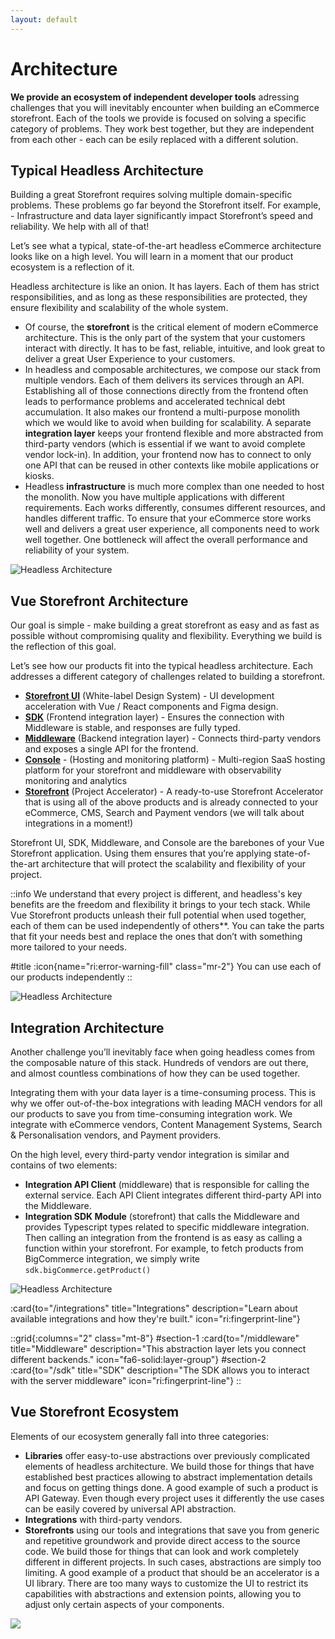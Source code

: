 ```yaml
---
layout: default
---
```


# Architecture

**We provide an ecosystem of independent developer tools** adressing challenges that you will inevitably encounter when building an eCommerce storefront. Each of the tools we provide is focused on solving a specific category of problems. They work best together, but they are independent from each other - each can be esily replaced with a different solution.

## Typical Headless Architecture

Building a great Storefront requires solving multiple domain-specific problems. These problems go far beyond the Storefront itself. For example, - Infrastructure and data layer significantly impact Storefront’s speed and reliability. We help with all of that!

Let’s see what a typical, state-of-the-art headless eCommerce architecture looks like on a high level. You will learn in a moment that our product ecosystem is a reflection of it.

Headless architecture is like an onion. It has layers. Each of them has strict responsibilities, and as long as these responsibilities are protected, they ensure flexibility and scalability of the whole system.


- Of course, the **storefront** is the critical element of modern eCommerce architecture. This is the only part of the system that your customers interact with directly. It has to be fast, reliable, intuitive, and look great to deliver a great User Experience to your customers.
- In headless and composable architectures, we compose our stack from multiple vendors. Each of them delivers its services through an API. Establishing all of those connections directly from the frontend often leads to performance problems and accelerated technical debt accumulation. It also makes our frontend a multi-purpose monolith which we would like to avoid when building for scalability. A separate **integration layer** keeps your frontend flexible and more abstracted from third-party vendors (which is essential if we want to avoid complete vendor lock-in). In addition, your frontend now has to connect to only one API that can be reused in other contexts like mobile applications or kiosks.
- Headless **infrastructure** is much more complex than one needed to host the monolith. Now you have multiple applications with different requirements. Each works differently, consumes different resources, and handles different traffic. To ensure that your eCommerce store works well and delivers a great user experience, all components need to work well together. One bottleneck will affect the overall performance and reliability of your system.

<img src="/img/architecture/headless.svg" alt="Headless Architecture" class="mx-auto">

## Vue Storefront Architecture

Our goal is simple - make building a great storefront as easy and as fast as possible without compromising quality and flexibility. Everything we build is the reflection of this goal.

Let’s see how our products fit into the typical headless architecture. Each addresses a different category of challenges related to building a storefront.

- [**Storefront UI**](https://docs.storefrontui.io) (White-label Design System) - UI development acceleration with Vue / React components and Figma design.
- [**SDK**](/sdk) (Frontend integration layer) - Ensures the connection with Middleware is stable, and responses are fully typed.
- [**Middleware**](/middleware) (Backend integration layer) - Connects third-party vendors and exposes a single API for the frontend.
- [**Console**](/console) - (Hosting and monitoring platform) - Multi-region SaaS hosting platform for your storefront and middleware with observability monitoring and analytics
- [**Storefront**](/storefronts) (Project Accelerator) - A ready-to-use Storefront Accelerator that is using all of the above products and is already connected to your eCommerce, CMS, Search and Payment vendors (we will talk about integrations in a moment!)

Storefront UI, SDK, Middleware, and Console are the barebones of your Vue Storefront application. Using them ensures that you’re applying state-of-the-art architecture that will protect the scalability and flexibility of your project.

::info
We understand that every project is different, and headless's key benefits are the freedom and flexibility it brings to your tech stack. While Vue Storefront products unleash their full potential when used together, each of them can be used independently of others**. You can take the parts that fit your needs best and replace the ones that don’t with something more tailored to your needs.

#title
:icon{name="ri:error-warning-fill" class="mr-2"}
You can use each of our products independently
::

<img src="/img/architecture/general.svg" alt="Headless Architecture" class="mx-auto">

## Integration Architecture

Another challenge you’ll inevitably face when going headless comes from the composable nature of this stack. Hundreds of vendors are out there, and almost countless combinations of how they can be used together. 

Integrating them with your data layer is a time-consuming process. This is why we offer out-of-the-box integrations with leading MACH vendors for all our products to save you from time-consuming integration work. We integrate with eCommerce vendors, Content Management Systems, Search & Personalisation vendors, and Payment providers.

On the high level, every third-party vendor integration is similar and contains of two elements:

- **Integration API Client** (middleware) that is responsible for calling the external service. Each API Client integrates different third-party API into the Middleware.
- **Integration SDK Module** (storefront) that calls the Middleware and provides Typescript types related to specific middleware integration. Then calling an integration from the frontend is as easy as calling a function within your storefront. For example, to fetch products from BigCommerce integration, we simply write `sdk.bigCommerce.getProduct()`

<img src="/img/architecture/integrations.svg" alt="Headless Architecture" class="mx-auto" />

:card{to="/integrations" title="Integrations" description="Learn about available integrations and how they're built." icon="ri:fingerprint-line"}

::grid{:columns="2" class="mt-8"}
#section-1
:card{to="/middleware" title="Middleware" description="This abstraction layer lets you connect different backends." icon="fa6-solid:layer-group"}
#section-2
:card{to="/sdk" title="SDK" description="The SDK allows you to interact with the server middleware" icon="ri:fingerprint-line"}
::

## Vue Storefront Ecosystem

Elements of our ecosystem generally fall into three categories:

- **Libraries** offer easy-to-use abstractions over previously complicated elements of headless architecture. We build those for things that have established best practices allowing to abstract implementation details and focus on getting things done. A good example of such a product is API Gateway. Even though every project uses it differently the use cases can be easily covered by universal API abstraction.
- **Integrations** with third-party vendors.
- **Storefronts** using our tools and integrations that save you from generic and repetitive groundwork and provide direct access to the source code. We build those for things that can look and work completely different in different projects. In such cases, abstractions are simply too limiting. A good example of a product that should be an accelerator is a UI library. There are too many ways to customize the UI to restrict its capabilities with abstractions and extension points, allowing you to adjust only certain aspects of your components.

<img src="/img/architecture/ecosystem.svg" class="mx-auto" />